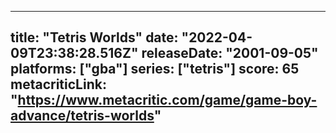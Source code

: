 
---
title: "Tetris Worlds"
date: "2022-04-09T23:38:28.516Z"
releaseDate: "2001-09-05"
platforms: ["gba"]
series: ["tetris"]
score: 65
metacriticLink: "https://www.metacritic.com/game/game-boy-advance/tetris-worlds"
---
